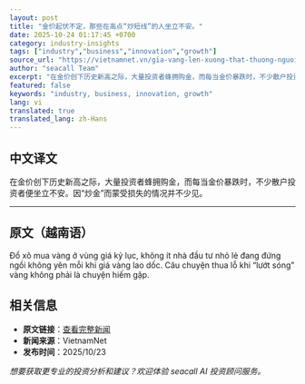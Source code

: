 ```yaml
---
layout: post
title: "金价起伏不定，那些在高点“炒短线”的人坐立不安。"
date: 2025-10-24 01:17:45 +0700
category: industry-insights
tags: ["industry","business","innovation","growth"]
source_url: "https://vietnamnet.vn/gia-vang-len-xuong-that-thuong-nguoi-luot-song-luc-dinh-dung-ngoi-khong-yen-2455689.html"
author: "seacall Team"
excerpt: "在金价创下历史新高之际，大量投资者蜂拥购金，而每当金价暴跌时，不少散户投资者便坐立不安。因“炒金”而蒙受损失的情况并不少见。..."
featured: false
keywords: "industry, business, innovation, growth"
lang: vi
translated: true
translated_lang: zh-Hans
---
```


## 中文译文

在金价创下历史新高之际，大量投资者蜂拥购金，而每当金价暴跌时，不少散户投资者便坐立不安。因“炒金”而蒙受损失的情况并不少见。

---

## 原文（越南语）

Đổ xô mua vàng ở vùng giá kỷ lục, không ít nhà đầu tư nhỏ lẻ đang đứng ngồi không yên mỗi khi giá vàng lao dốc. Câu chuyện thua lỗ khi “lướt sóng” vàng không phải là chuyện hiếm gặp.

## 相关信息

- **原文链接**：[查看完整新闻](https://vietnamnet.vn/gia-vang-len-xuong-that-thuong-nguoi-luot-song-luc-dinh-dung-ngoi-khong-yen-2455689.html)
- **新闻来源**：VietnamNet
- **发布时间**：2025/10/23

*想要获取更专业的投资分析和建议？欢迎体验 seacall AI 投资顾问服务。*